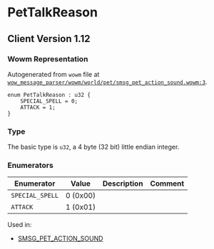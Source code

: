# PetTalkReason
## Client Version 1.12

### Wowm Representation

Autogenerated from `wowm` file at [`wow_message_parser/wowm/world/pet/smsg_pet_action_sound.wowm:3`](https://github.com/gtker/wow_messages/tree/main/wow_message_parser/wowm/world/pet/smsg_pet_action_sound.wowm#L3).

```rust,ignore
enum PetTalkReason : u32 {
    SPECIAL_SPELL = 0;
    ATTACK = 1;
}
```
### Type
The basic type is `u32`, a 4 byte (32 bit) little endian integer.
### Enumerators
| Enumerator | Value  | Description | Comment |
| --------- | -------- | ----------- | ------- |
| `SPECIAL_SPELL` | 0 (0x00) |  |  |
| `ATTACK` | 1 (0x01) |  |  |

Used in:
* [SMSG_PET_ACTION_SOUND](smsg_pet_action_sound.md)
